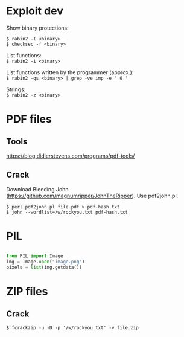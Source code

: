 # Exploit dev
Show binary protections:  
```
$ rabin2 -I <binary>
$ checksec -f <binary>
```

List functions:  
```$ rabin2 -i <binary> ```

List functions written by the programmer (approx.):  
```$ rabin2 -qs <binary> | grep -ve imp -e ' 0 ' ```

Strings:  
```$ rabin2 -z <binary>```

# PDF files
## Tools
https://blog.didierstevens.com/programs/pdf-tools/

## Crack
Download Bleeding John (https://github.com/magnumripper/JohnTheRipper). Use pdf2john.pl.
```Kali
$ perl pdf2john.pl file.pdf > pdf-hash.txt
$ john --wordlist=/w/rockyou.txt pdf-hash.txt
```

# PIL
## 
```python
from PIL import Image
img = Image.open("image.png")
pixels = list(img.getdata())
```

# ZIP files
## Crack
```Kali
$ fcrackzip -u -D -p '/w/rockyou.txt' -v file.zip
```
